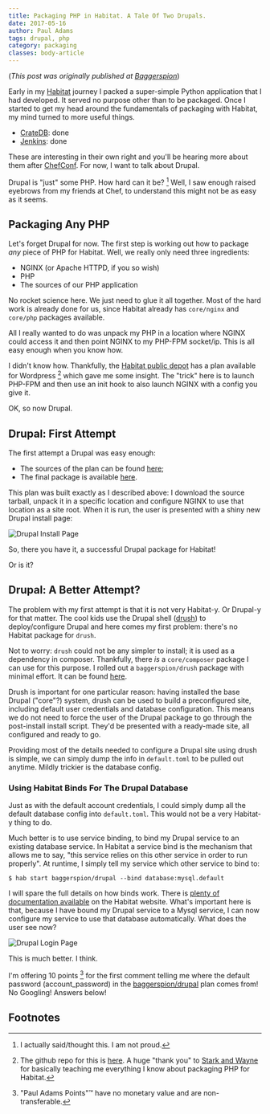 ```yaml
---
title: Packaging PHP in Habitat. A Tale Of Two Drupals.
date: 2017-05-16
author: Paul Adams
tags: drupal, php
category: packaging
classes: body-article
---
```

(_This post was originally published at
[Baggerspion](http://baggerspion.net/2017/05/drupal-twice/)_)

Early in my [Habitat](https://habitat.sh) journey I packed a
super-simple Python application that I had developed. It served no
purpose other than to be packaged. Once I started to get my head
around the fundamentals of packaging with Habitat, my mind turned to
more useful things.

- [CrateDB](https://crate.io): done
- [Jenkins](https://jenkins.io): done

These are interesting in their own right and you'll be hearing more
about them after [ChefConf](https://chefconf.chef.io/2017/). For now,
I want to talk about Drupal.

Drupal is "just" some PHP. How hard can it be? [^1] Well, I saw enough
raised eyebrows from my friends at Chef, to understand this might not
be as easy as it seems.

## Packaging **Any** PHP

Let's forget Drupal for now. The first step is working out how to
package _any_ piece of PHP for Habitat. Well, we really only need
three ingredients:

- NGINX (or Apache HTTPD, if you so wish)
- PHP
- The sources of our PHP application

No rocket science here. We just need to glue it all together. Most of
the hard work is already done for us, since Habitat already has
`core/nginx` and `core/php` packages available.

All I really wanted to do was unpack my PHP in a location where NGINX
could access it and then point NGINX to my PHP-FPM socket/ip. This is
all easy enough when you know how.

I didn't know how. Thankfully, the [Habitat public
depot](https://bldr.habitat.sh) has a plan available for Wordpress [^2]
which gave me some insight. The "trick" here is to launch PHP-FPM and
then use an init hook to also launch NGINX with a config you give it.

OK, so now Drupal.

## Drupal: First Attempt

The first attempt a Drupal was easy enough:

- The sources of the plan can be found
[here](https://github.com/endocode/habitat-plans/tree/master/drupal);
- The final package is available
[here](https://bldr.habitat.sh/#/pkgs/endocode/drupal/8.3.2/20170515200337).

This plan was built exactly as I described above: I download the
source tarball, unpack it in a specific location and configure NGINX
to use that location as a site root. When it is run, the user is
presented with a shiny new Drupal install page:

![Drupal Install Page](http://res.cloudinary.com/baggerspion/image/upload/Images/drupal-start.png)

So, there you have it, a successful Drupal package for Habitat!

Or is it?

## Drupal: A Better Attempt?

The problem with my first attempt is that it is not very Habitat-y. Or
Drupal-y for that matter. The cool kids use the Drupal shell
([drush](http://www.drush.org)) to deploy/configure Drupal and here
comes my first problem: there's no Habitat package for `drush`.

Not to worry: `drush` could not be any simpler to install; it is used
as a dependency in composer. Thankfully, there _is_ a `core/composer`
package I can use for this purpose. I rolled out a `baggerspion/drush`
package with minimal effort. It can be found [here](https://bldr.habitat.sh/#/pkgs/baggerspion/drush/8/20170515140815).

Drush is important for one particular reason: having installed the
base Drupal ("core"?) system, drush can be used to build a
preconfigured site, including default user credentials and database
configuration. This means we do not need to force the user of the
Drupal package to go through the post-install install script. They'd
be presented with a ready-made site, all configured and ready to go.

Providing most of the details needed to configure a Drupal site using
drush is simple, we can simply dump the info in `default.toml` to be
pulled out anytime. Mildly trickier is the database config.

### Using Habitat Binds For The Drupal Database

Just as with the default account credentials, I could simply dump all
the default database config into `default.toml`. This would not be a
very Habitat-y thing to do.

Much better is to use service binding, to bind my Drupal service to an
existing database service. In Habitat a service bind is the mechanism
that allows me to say, "this service relies on this other service in
order to run properly". At runtime, I simply tell my service which
other service to bind to:

```shell
$ hab start baggerspion/drupal --bind database:mysql.default
```

I will spare the full details on how binds work. There is [plenty of
documentation
available](/docs/developing-packages#pkg-binds) on the
Habitat website. What's important here is that, because I have bound
my Drupal service to a Mysql service, I can now configure my service
to use that database automatically. What does the user see now?

![Drupal Login Page](http://res.cloudinary.com/baggerspion/image/upload/Images/drupal-better.png)

This is much better. I think.

I'm offering 10 points [^3] for the first comment telling me where the
default password (account_password) in the
[baggerspion/drupal](https://bldr.habitat.sh/#/pkgs/baggerspion/drupal/8.3.2/20170516112409)
plan comes from! No Googling! Answers below!

## Footnotes
[^1]: I actually said/thought this. I am not proud.
[^2]: The github repo for this is [here](https://github.com/starkandwayne/habitat-plans/tree/master/wordpress). A huge "thank you" to [Stark and Wayne](https://www.starkandwayne.com/) for basically teaching me everything I know about packaging PHP for Habitat.
[^3]: "Paul Adams Points"&trade; have no monetary value and are non-transferable.
